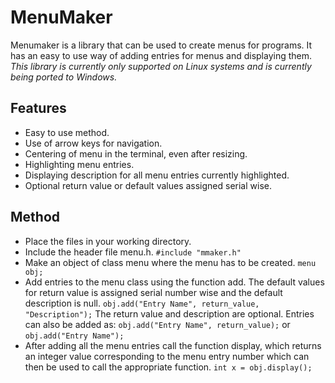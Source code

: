 # MenuMaker

Menumaker is a library that can be used to create menus for programs. It has an easy to use way of adding  entries for menus and displaying them.
*This library is currently only supported on Linux systems and is currently being ported to Windows.*

## Features
- Easy to use method.
- Use of arrow keys for navigation.
- Centering of menu in the terminal, even after resizing.
- Highlighting menu entries.
- Displaying description for all menu entries currently highlighted.
- Optional return value or default values assigned serial wise.

## Method
- Place the files in your working directory.
- Include the header file menu.h.
		 `#include "mmaker.h"`
- Make an object of class menu where the menu has to be created. 
	`menu obj;`
- Add entries to the menu class using the function add. The default values for return value is assigned serial number wise and the default description is null.
 `obj.add("Entry Name", return_value, "Description");`
 The return value and description are optional. Entries can also be added as: `obj.add("Entry Name", return_value);` or `obj.add("Entry Name");`
 - After adding all the menu entries call the function display, which returns an integer value corresponding to the menu entry number which can then be used to call the appropriate function.
  `int x = obj.display();`

